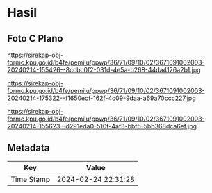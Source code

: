 # Hasil

## Foto C Plano

https://sirekap-obj-formc.kpu.go.id/b4fe/pemilu/ppwp/36/71/09/10/02/3671091002003-20240214-155426--8ccbc0f2-031d-4e5a-b268-44da4126a2b1.jpg

https://sirekap-obj-formc.kpu.go.id/b4fe/pemilu/ppwp/36/71/09/10/02/3671091002003-20240214-175322--f1650ecf-162f-4c09-9daa-a69a70ccc227.jpg

https://sirekap-obj-formc.kpu.go.id/b4fe/pemilu/ppwp/36/71/09/10/02/3671091002003-20240214-155623--d291eda0-510f-4af3-bbf5-5bb368dca6ef.jpg


## Metadata

| Key        | Value               |
| ---------- | ------------------- |
| Time Stamp | 2024-02-24 22:31:28 |



